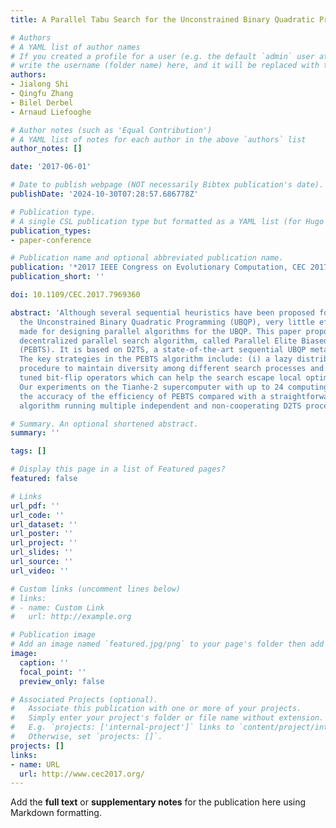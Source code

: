 ```yaml
---
title: A Parallel Tabu Search for the Unconstrained Binary Quadratic Programming problem

# Authors
# A YAML list of author names
# If you created a profile for a user (e.g. the default `admin` user at `content/authors/admin/`), 
# write the username (folder name) here, and it will be replaced with their full name and linked to their profile.
authors:
- Jialong Shi
- Qingfu Zhang
- Bilel Derbel
- Arnaud Liefooghe

# Author notes (such as 'Equal Contribution')
# A YAML list of notes for each author in the above `authors` list
author_notes: []

date: '2017-06-01'

# Date to publish webpage (NOT necessarily Bibtex publication's date).
publishDate: '2024-10-30T07:28:57.686778Z'

# Publication type.
# A single CSL publication type but formatted as a YAML list (for Hugo requirements).
publication_types:
- paper-conference

# Publication name and optional abbreviated publication name.
publication: '*2017 IEEE Congress on Evolutionary Computation, CEC 2017 - Proceedings*'
publication_short: ''

doi: 10.1109/CEC.2017.7969360

abstract: 'Although several sequential heuristics have been proposed for dealing with
  the Unconstrained Binary Quadratic Programming (UBQP), very little effort has been
  made for designing parallel algorithms for the UBQP. This paper propose a novel
  decentralized parallel search algorithm, called Parallel Elite Biased Tabu Search
  (PEBTS). It is based on D2TS, a state-of-the-art sequential UBQP metaheuristic.
  The key strategies in the PEBTS algorithm include: (i) a lazy distributed cooperation
  procedure to maintain diversity among different search processes and (ii) finely
  tuned bit-flip operators which can help the search escape local optima efficiently.
  Our experiments on the Tianhe-2 supercomputer with up to 24 computing cores show
  the accuracy of the efficiency of PEBTS compared with a straightforward parallel
  algorithm running multiple independent and non-cooperating D2TS processes.'

# Summary. An optional shortened abstract.
summary: ''

tags: []

# Display this page in a list of Featured pages?
featured: false

# Links
url_pdf: ''
url_code: ''
url_dataset: ''
url_poster: ''
url_project: ''
url_slides: ''
url_source: ''
url_video: ''

# Custom links (uncomment lines below)
# links:
# - name: Custom Link
#   url: http://example.org

# Publication image
# Add an image named `featured.jpg/png` to your page's folder then add a caption below.
image:
  caption: ''
  focal_point: ''
  preview_only: false

# Associated Projects (optional).
#   Associate this publication with one or more of your projects.
#   Simply enter your project's folder or file name without extension.
#   E.g. `projects: ['internal-project']` links to `content/project/internal-project/index.md`.
#   Otherwise, set `projects: []`.
projects: []
links:
- name: URL
  url: http://www.cec2017.org/
---
```


Add the **full text** or **supplementary notes** for the publication here using Markdown formatting.
